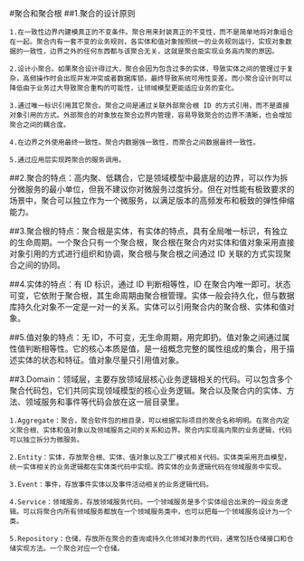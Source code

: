 #聚合和聚合根
##1.聚合的设计原则

    1.在一致性边界内建模真正的不变条件。聚合用来封装真正的不变性，而不是简单地将对象组合在一起。聚合内有一套不变的业务规则，各实体和值对象按照统一的业务规则运行，实现对象数据的一致性，边界之外的任何东西都与该聚合无关，这就是聚合能实现业务高内聚的原因。

    2.设计小聚合。如果聚合设计得过大，聚合会因为包含过多的实体，导致实体之间的管理过于复杂，高频操作时会出现并发冲突或者数据库锁，最终导致系统可用性变差。而小聚合设计则可以降低由于业务过大导致聚合重构的可能性，让领域模型更能适应业务的变化。

    3.通过唯一标识引用其它聚合。聚合之间是通过关联外部聚合根 ID 的方式引用，而不是直接对象引用的方式。外部聚合的对象放在聚合边界内管理，容易导致聚合的边界不清晰，也会增加聚合之间的耦合度。

    4.在边界之外使用最终一致性。聚合内数据强一致性，而聚合之间数据最终一致性。

    5.通过应用层实现跨聚合的服务调用。

##2.聚合的特点：高内聚、低耦合，它是领域模型中最底层的边界，可以作为拆分微服务的最小单位，但我不建议你对微服务过度拆分。但在对性能有极致要求的场景中，聚合可以独立作为一个微服务，以满足版本的高频发布和极致的弹性伸缩能力。

##3.聚合根的特点：聚合根是实体，有实体的特点，具有全局唯一标识，有独立的生命周期。一个聚合只有一个聚合根，聚合根在聚合内对实体和值对象采用直接对象引用的方式进行组织和协调，聚合根与聚合根之间通过 ID 关联的方式实现聚合之间的协同。

##4.实体的特点：有 ID 标识，通过 ID 判断相等性，ID 在聚合内唯一即可。状态可变，它依附于聚合根，其生命周期由聚合根管理。实体一般会持久化，但与数据库持久化对象不一定是一对一的关系。实体可以引用聚合内的聚合根、实体和值对象。

##5.值对象的特点：无 ID，不可变，无生命周期，用完即扔。值对象之间通过属性值判断相等性。它的核心本质是值，是一组概念完整的属性组成的集合，用于描述实体的状态和特征。值对象尽量只引用值对象。

##3.Domain：领域层，主要存放领域层核心业务逻辑相关的代码。可以包含多个聚合代码包，它们共同实现领域模型的核心业务逻辑。聚合以及聚合内的实体、方法、领域服务和事件等代码会放在这一层目录里。

    1.Aggregate：聚合，聚合软件包的根目录，可以根据实际项目的聚合名称明明。在聚合内定义聚合根、实体和值对象以及领域服务之间的关系和边界。聚合内实现高内聚的业务逻辑，代码可以独立拆分为微服务。

    2.Entity：实体，存放聚合根、实体、值对象以及工厂模式相关代码。实体类采用充血模型，统一实体相关的业务逻辑都在实体类代码中实现。跨实体的业务逻辑代码在领域服务中实现。

    3.Event：事件，存放事件实体以及事件活动相关的业务逻辑代码。

    4.Service：领域服务，存放领域服务代码。一个领域服务是多个实体组合出来的一段业务逻辑。可以将聚合内所有领域服务都放在一个领域服务类中，也可以把每一个领域服务设计为一个类。

    5.Repository：仓储，存放所在聚合的查询或持久化领域对象的代码，通常包括仓储接口和仓储实现方法。一个聚合对应一个仓储。
